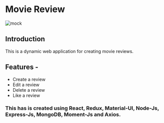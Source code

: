 # Movie Review

![mock](https://user-images.githubusercontent.com/67520168/120084027-caacbe00-c0ee-11eb-8265-439372d8674e.PNG)

## Introduction
This is a dynamic web application for creating movie reviews.


## Features - 

- Create a review
- Edit a review
- Delete a review
- Like a review

### This has is created using React, Redux, Material-UI, Node-Js, Express-Js, MongoDB, Moment-Js and Axios.
